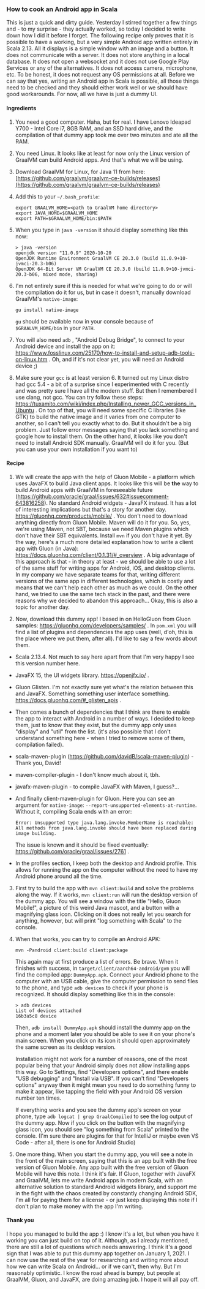 ### How to cook an Android app in Scala

This is just a quick and dirty guide. Yesterday I stirred together a few things and - to my surprise - they actually worked, so today I decided to write down how I did it before I forget. The following recipe only proves that it is possible to have a working, but a very simple Android app written entirely in Scala 2.13. All it displays is a simple window with an image and a button. It does not communicate with a server. It does not store anything in a local database. It does not open a websocket and it does not use Google Play Services or any of the alternatives. It does not access camera, microphone, etc. To be honest, it does not request any OS permissions at all. Before we can say that yes, writing an Android app in Scala is possible, all those things need to be checked and they should either work well or we should have good workarounds. For now, all we have is just a dummy UI.



#### Ingredients

1. You need a good computer. Haha, but for real. I have Lenovo Ideapad Y700 - Intel Core i7, 8GB RAM, and an SSD hard drive, and the compilation of that dummy app took me over two minutes and ate all the RAM.

2. You need Linux. It looks like at least for now only the Linux version of GraalVM can build Android apps. And that's what we will be using.

3. Download GraalVM for Linux, for Java 11 from here: [https://github.com/graalvm/graalvm-ce-builds/releases](https://github.com/graalvm/graalvm-ce-builds/releases)

4. Add this to your `~/.bash_profile`:

   ```
   export GRAALVM_HOME=<path to GraalVM home directory>
   export JAVA_HOME=$GRAALVM_HOME
   export PATH=$GRAALVM_HOME/bin:$PATH
   ```

5. When you type in `java -version` it should display something like this now:

   ```
   > java -version
   openjdk version "11.0.9" 2020-10-20
   OpenJDK Runtime Environment GraalVM CE 20.3.0 (build 11.0.9+10-jvmci-20.3-b06)
   OpenJDK 64-Bit Server VM GraalVM CE 20.3.0 (build 11.0.9+10-jvmci-20.3-b06, mixed mode, sharing)
   ```

6. I'm not entirely sure if this is needed for what we're going to do or will the compilation do it for us, but in case it doesn't, manually download GraalVM's `native-image`:

   ```
   gu install native-image
   ```

   `gu` should be available now in your console because of `$GRAALVM_HOME/bin` in your `PATH`.

7. You will also need `adb` , "Android Debug Bridge", to connect to your Android device and install the app on it: https://www.fosslinux.com/25170/how-to-install-and-setup-adb-tools-on-linux.htm .
   Oh, and if it's not clear yet, you will need an Android device ;)

8. Make sure your `gcc` is at least version 6. It turned out my Linux distro had gcc 5.4 - a bit of a surprise since I experimented with C recently and was pretty sure I have all the modern stuff. But then I remembered I use clang, not gcc. You can try follow these steps: https://tuxamito.com/wiki/index.php/Installing_newer_GCC_versions_in_Ubuntu .
   On top of that, you will need some specific C libraries (like GTK) to build the native image and it varies from one computer to another, so I can't tell you exactly what to do. But it shouldn't be a big problem. Just follow error messages saying that you lack something and google how to install them. 
   On the other hand, it looks like you don't need to install Android SDK manually. GraalVM will do it for you. (But you can use your own installation if you want to) 



#### Recipe

1. We will create the app with the help of Gluon Mobile - a platform which uses JavaFX to build Java client apps. It looks like this will be **the** way to build Android apps with GraalVM in foreseeable future (https://github.com/oracle/graal/issues/632#issuecomment-643816258). No standard Android widgets - JavaFX instead. It has a lot of interesting implications but that's a story for another day.  https://gluonhq.com/products/mobile/ .
   You don't need to download anything directly from Gluon Mobile. Maven will do it for you. So, yes, we're using Maven, not SBT, because we need Maven plugins which don't have their SBT equivalents. Install `mvn` if you don't have it yet.
   By the way, here's a much more detailed explanation how to write a client app with Gluon (in Java): https://docs.gluonhq.com/client/0.1.31/#_overview . 
   A big advantage of this approach is that - in theory at least - we should be able to use a lot of the same stuff for writing apps for Android, iOS, and desktop clients. In my company we have separate teams for that, writing different versions of the same app in different technologies, which is costly and means that we can't help each other as much as we could. On the other hand, we tried to use the same tech stack in the past, and there were reasons why we decided to abandon this approach... Okay, this is also a topic for another day.  

2.  Now, download this dummy app! I based in on HelloGluon from Gluon samples: https://gluonhq.com/developers/samples/ . 
   In `pom.xml` you will find a list of plugins and dependencies the app uses (well, d'oh, this is the place where we put them, after all). I'd like to say a few words about them.

   * Scala 2.13.4. Not much to say here apart from that I'm very happy I see this version number here.

   * JavaFX 15, the UI widgets library. https://openjfx.io/ . 

   * Gluon Glisten. I'm not exactly sure yet what's the relation between this and JavaFX. Something something user interface something. https://docs.gluonhq.com/#_glisten_apis . 

   * Then comes a bunch of dependencies that I think are there to enable the app to interact with Android in a number of ways. I decided to keep them, just to know that they exist, but the dummy app only uses "display" and "util" from the list. (it's also possible that I don't understand something here - when I tried to remove some of them, compilation failed).

   * scala-maven-plugin  (https://github.com/davidB/scala-maven-plugin) - Thank you, David!

   * maven-compiler-plugin - I don't know much about it, tbh.

   * javafx-maven-plugin - to compile JavaFX with Maven, I guess?...

   * And finally client-maven-plugin for Gluon.
     Here you can see an argument for `native-image`: `--report-unsupported-elements-at-runtime`. Without it, compiling Scala ends with an error:

     ```
     Error: Unsupported type java.lang.invoke.MemberName is reachable: All methods from java.lang.invoke should have been replaced during image building.
     ```

     The issue is known and it should be fixed eventually: https://github.com/oracle/graal/issues/2761 . 

   * In the profiles section, I keep both the desktop and Android profile. This allows for running the app on the computer without the need to have my Android phone around all the time.

3. First try to build the app with `mvn client:build` and solve the problems along the way. If it works, `mvn client:run` will run the desktop version of the dummy app. You will see a window with the title "Hello, Gluon Mobile!",  a picture of this weird Java mascot, and a button with a magnifying glass icon. Clicking on it does not really let you search for anything, however, but will print "log something with Scala" to the console.

4. When that works, you can try to compile an Android APK:

   ```
   mvn -Pandroid client:build client:package
   ```

    This again may at first produce a list of errors. Be brave. When it finishes with success, in `target/client/aarch64-android/gvm` you will find the compiled app: `DummyApp.apk`. 
   Connect your Android phone to the computer with an USB cable, give the computer permission to send files to the phone, and type `adb devices` to check if your phone is recognized. It should display something like this in the console:

   ```
   > adb devices
   List of devices attached
   16b3a5c8	device
   ```

   Then, `adb install DummyApp.apk` should install the dummy app on the phone and a moment later you should be able to see it on your phone's main screen. When you click on its icon it should open approximately the same screen as its desktop version. 

   Installation might not work for a number of reasons, one of the most popular being that your Android simply does not allow installing apps this way. Go to Settings, find "Developers options", and there enable "USB debugging" and "Install via USB". If you can't find "Developers options" anyway then it might mean you need to do something funny to make it appear, like tapping the field with your Android OS version number ten times. 

   If everything works and you see the dummy app's screen on your phone, type `adb logcat | grep GraalCompiled` to see the log output of the dummy app. Now if you click on the button with the magnifying glass icon, you should see "log something from Scala" printed to the console. (I'm sure there are plugins for that for IntelliJ or maybe even VS Code - after all, there is one for Android Studio)

5. One more thing. When you start the dummy app, you will see a note in the front of the main screen, saying that this is an app built with the free version of Gluon Mobile. Any app built with the free version of Gluon Mobile will have this note. I think it's fair. If Gluon, together with JavaFX and GraalVM, lets me write Android apps in modern Scala, with an alternative solution to standard Android widgets library, and support me in the fight with the chaos created by constantly changing Android SDK, I'm all for paying them for a license - or just keep displaying this note if I don't plan to make money with the app I'm writing. 



#### Thank you

I hope you managed to build the app :) I know it's a lot, but when you have it working you can just build on top of it. Although, as I already mentioned, there are still a lot of questions which needs answering.  I think it's a good sign that I was able to put this dummy app together on January 1, 2021. I can now use the rest of the year for researching and writing more about how we can write Scala on Android... or if we can't, then why. But I'm reasonably optimistic. I know the road ahead is bumpy, but people at GraalVM, Gluon, and JavaFX, are doing amazing job. I hope it will all pay off. 

